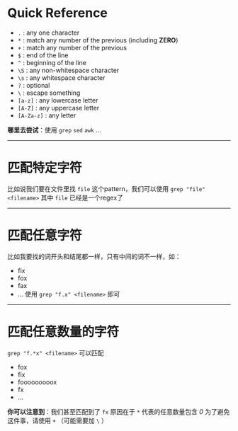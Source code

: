 # Quick Reference
- `.` : any one character
- `*` : match any number of the previous (including **ZERO**)  
- `+` : match any number of the previous
- `$` : end of the line
- `^` : beginning of the line
- `\S` : any non-whitespace character
- `\s` : any whitespace character
- `?` : optional
- `\` : escape something
- `[a-z]` : any lowercase letter
- `[A-Z]` : any uppercase letter
- `[A-Za-z]` :  any letter

**哪里去尝试**：使用 `grep` `sed` `awk` ...

---
# 匹配特定字符
比如说我们要在文件里找 `file` 这个pattern，我们可以使用 `grep "file" <filename>` 其中 `file` 已经是一个regex了

---
# 匹配任意字符
比如我要找的词开头和结尾都一样，只有中间的词不一样，如：
- fix
- fox
- fax
- ...
使用 `grep "f.x" <filename>` 即可

---
# 匹配任意数量的字符
`grep "f.*x" <filename>` 可以匹配
- fox
- fix
- fooooooooox
- fx
- ...

**你可以注意到**：我们甚至匹配到了 `fx` 原因在于 `*` 代表的任意数量包含 *0* 
为了避免这件事，请使用 `+` （可能需要加 `\` ）